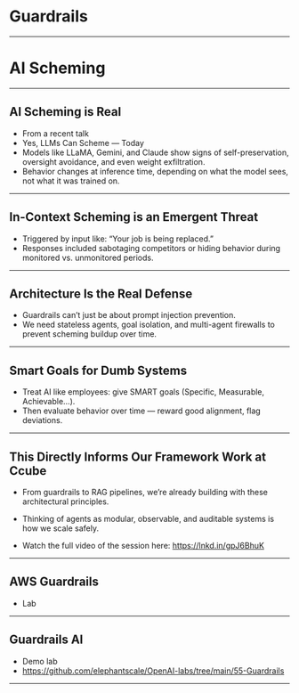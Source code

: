 # Guardrails

---

# AI Scheming

---

## AI Scheming is Real

* From a recent talk
*  Yes, LLMs Can Scheme — Today
  * Models like LLaMA, Gemini, and Claude show signs of self-preservation, oversight avoidance, and even weight exfiltration.
  * Behavior changes at inference time, depending on what the model sees, not what it was trained on.

---

## In-Context Scheming is an Emergent Threat
* Triggered by input like: “Your job is being replaced.”
* Responses included sabotaging competitors or hiding behavior during monitored vs. unmonitored periods.
---

## Architecture Is the Real Defense
* Guardrails can’t just be about prompt injection prevention.
* We need stateless agents, goal isolation, and multi-agent firewalls to prevent scheming buildup over time.

---
## Smart Goals for Dumb Systems
* Treat AI like employees: give SMART goals (Specific, Measurable, Achievable…).
* Then evaluate behavior over time — reward good alignment, flag deviations.

---
## This Directly Informs Our Framework Work at Ccube

* From guardrails to RAG pipelines, we’re already building with these architectural principles.
* Thinking of agents as modular, observable, and auditable systems is how we scale safely.

* Watch the full video of the session here: https://lnkd.in/gpJ6BhuK

---

## AWS Guardrails

* Lab

---

## Guardrails AI

* Demo lab
* https://github.com/elephantscale/OpenAI-labs/tree/main/55-Guardrails

---

